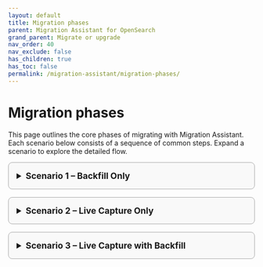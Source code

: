 ```yaml
---
layout: default
title: Migration phases
parent: Migration Assistant for OpenSearch
grand_parent: Migrate or upgrade
nav_order: 40
nav_exclude: false
has_children: true
has_toc: false
permalink: /migration-assistant/migration-phases/
---
```


# Migration phases

This page outlines the core phases of migrating with Migration Assistant. Each scenario below consists of a sequence of common steps. Expand a scenario to explore the detailed flow.

<style>
details {
  border: 1px solid #aaa;
  border-radius: 0.5rem;
  padding: 1rem;
  margin-bottom: 1rem;
  background-color: #f9f9f9;
}
summary {
  font-weight: bold;
  cursor: pointer;
  font-size: 1.1rem;
}
details[open] {
  background-color: #eef6ff;
}
</style>

<details id="scenario-1">
<summary>Scenario 1 – Backfill Only</summary>

<ol>
  <li><a href="{{site.url}}{{site.baseurl}}/migration-assistant/migration-phases/assessment/">Assessment</a></li>
  <li><a href="{{site.url}}{{site.baseurl}}/migration-assistant/migration-phases/deploy/">Deploy</a>
    <ul>
      <li><a href="{{site.url}}{{site.baseurl}}/migration-assistant/migration-phases/deploy/verifying-backfill-components/">Verify Backfill Components</a></li>
      <li><a href="{{site.url}}{{site.baseurl}}/migration-assistant/migration-phases/deploy/configuration-options/">Configuration Options</a></li>
      <li><a href="{{site.url}}{{site.baseurl}}/migration-assistant/migration-phases/deploy/iam-and-security-groups-for-existing-clusters/">IAM and Security Groups for Existing Clusters</a></li>
    </ul>
  </li>
  <li><a href="{{site.url}}{{site.baseurl}}/migration-assistant/migration-phases/create-snapshot/">Create Snapshot</a></li>
  <li><a href="{{site.url}}{{site.baseurl}}/migration-assistant/migration-phases/migrate-metadata/">Migrate Metadata</a>
    <ul>
      <li><a href="{{site.url}}{{site.baseurl}}/migration-assistant/migration-phases/migrate-metadata/handling-type-mapping-deprecation/">Managing type mapping deprecation</a></li>
      <li><a href="{{site.url}}{{site.baseurl}}/migration-assistant/migration-phases/migrate-metadata/handling-field-type-breaking-changes/">Handling breaking changes in field types</a></li>
    </ul>
  </li>
  <li><a href="{{site.url}}{{site.baseurl}}/migration-assistant/migration-phases/backfill/">Backfill</a></li>
  <li><a href="{{site.url}}{{site.baseurl}}/migration-assistant/migration-phases/remove-migration-infrastructure/">Teardown</a></li>
</ol>

</details>

<details id="scenario-2">
<summary>Scenario 2 – Live Capture Only</summary>

<ol>
  <li><a href="{{site.url}}{{site.baseurl}}/migration-assistant/migration-phases/assessment/">Assessment</a></li>
  <li><a href="{{site.url}}{{site.baseurl}}/migration-assistant/migration-phases/deploy/">Deploy</a>
    <ul>
      <li><a href="{{site.url}}{{site.baseurl}}/migration-assistant/migration-phases/deploy/iam-and-security-groups-for-existing-clusters/">IAM and Security Groups for Existing Clusters</a></li>
      <li><a href="{{site.url}}{{site.baseurl}}/migration-assistant/migration-phases/deploy/configuration-options/">Configuration Options</a></li>
      <li><a href="{{site.url}}{{site.baseurl}}/migration-assistant/migration-phases/deploy/verifying-live-capture-components/">Verify Live Capture Components</a></li>
    </ul>
  </li>
  <li><a href="{{site.url}}{{site.baseurl}}/migration-assistant/migration-phases/reroute-source-to-proxy/">Reroute Traffic from Source to Capture Proxy</a></li>
  <li><a href="{{site.url}}{{site.baseurl}}/migration-assistant/migration-phases/migrate-metadata/">Migrate Metadata</a>
    <ul>
      <li><a href="{{site.url}}{{site.baseurl}}/migration-assistant/migration-phases/migrate-metadata/handling-type-mapping-deprecation/">Managing type mapping deprecation</a></li>
      <li><a href="{{site.url}}{{site.baseurl}}/migration-assistant/migration-phases/migrate-metadata/handling-field-type-breaking-changes/">Handling breaking changes in field types</a></li>
    </ul>
  </li>
  <li><a href="{{site.url}}{{site.baseurl}}/migration-assistant/migration-phases/replay-captured-traffic/">Replay Captured Traffic</a></li>
  <li><a href="{{site.url}}{{site.baseurl}}/migration-assistant/migration-phases/reroute-traffic-from-capture-proxy-to-target/">Reroute Traffic from Capture Proxy to Target</a></li>
  <li><a href="{{site.url}}{{site.baseurl}}/migration-assistant/migration-phases/remove-migration-infrastructure/">Teardown</a></li>
</ol>

</details>

<details id="scenario-3">
<summary>Scenario 3 –  Live Capture with Backfill</summary>

<ol>
  <li><a href="{{site.url}}{{site.baseurl}}/migration-assistant/migration-phases/assessment/">Assessment</a></li>
  <li><a href="{{site.url}}{{site.baseurl}}/migration-assistant/migration-phases/deploy/">Deploy</a>
    <ul>
      <li><a href="{{site.url}}{{site.baseurl}}/migration-assistant/migration-phases/deploy/iam-and-security-groups-for-existing-clusters/">IAM and Security Groups for Existing Clusters</a></li>
      <li><a href="{{site.url}}{{site.baseurl}}/migration-assistant/migration-phases/deploy/configuration-options/">Configuration Options</a></li>
      <li><a href="{{site.url}}{{site.baseurl}}/migration-assistant/migration-phases/deploy/verifying-backfill-components/">Verify Backfill Components</a></li>
      <li><a href="{{site.url}}{{site.baseurl}}/migration-assistant/migration-phases/deploy/verifying-live-capture-components/">Verify Live Capture Components</a></li>
    </ul>
  </li>
  <li><a href="{{site.url}}{{site.baseurl}}/migration-assistant/migration-phases/reroute-source-to-proxy/">Reroute Traffic from Source to Capture Proxy</a></li>
  <li><a href="{{site.url}}{{site.baseurl}}/migration-assistant/migration-phases/create-snapshot/">Create Snapshot</a></li>
  <li><a href="{{site.url}}{{site.baseurl}}/migration-assistant/migration-phases/migrate-metadata/">Migrate Metadata</a>
    <ul>
      <li><a href="{{site.url}}{{site.baseurl}}/migration-assistant/migration-phases/migrate-metadata/handling-type-mapping-deprecation/">Managing type mapping deprecation</a></li>
      <li><a href="{{site.url}}{{site.baseurl}}/migration-assistant/migration-phases/migrate-metadata/handling-field-type-breaking-changes/">Handling breaking changes in field types</a></li>
    </ul>
  </li>
  <li><a href="{{site.url}}{{site.baseurl}}/migration-assistant/migration-phases/backfill/">Backfill</a></li>
  <li><a href="{{site.url}}{{site.baseurl}}/migration-assistant/migration-phases/replay-captured-traffic/">Replay Captured Traffic</a></li>
  <li><a href="{{site.url}}{{site.baseurl}}/migration-assistant/migration-phases/reroute-traffic-from-capture-proxy-to-target/">Reroute Traffic from Capture Proxy to Target</a></li>
  <li><a href="{{site.url}}{{site.baseurl}}/migration-assistant/migration-phases/remove-migration-infrastructure/">Teardown</a></li>
</ol>

</details>

<script>
(function() {
  // Function to save details state to localStorage
  function saveDetailsState() {
    const details = document.querySelectorAll('details[id]');
    const state = {};
    details.forEach(detail => {
      state[detail.id] = detail.open;
    });
    localStorage.setItem('migration-phases-details-state', JSON.stringify(state));
  }

  // Function to restore details state from localStorage
  function restoreDetailsState() {
    const savedState = localStorage.getItem('migration-phases-details-state');
    if (savedState) {
      try {
        const state = JSON.parse(savedState);
        Object.keys(state).forEach(id => {
          const detail = document.getElementById(id);
          if (detail && state[id]) {
            detail.open = true;
          }
        });
      } catch (e) {
        console.warn('Failed to restore details state:', e);
      }
    }
  }

  // Wait for DOM to be ready
  if (document.readyState === 'loading') {
    document.addEventListener('DOMContentLoaded', function() {
      restoreDetailsState();
      
      // Add event listeners to save state when details are toggled
      const details = document.querySelectorAll('details[id]');
      details.forEach(detail => {
        detail.addEventListener('toggle', saveDetailsState);
      });
    });
  } else {
    restoreDetailsState();
    
    // Add event listeners to save state when details are toggled
    const details = document.querySelectorAll('details[id]');
    details.forEach(detail => {
      detail.addEventListener('toggle', saveDetailsState);
    });
  }
})();
</script>
